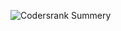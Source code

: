 <!--
**RahulDey12/RahulDey12** is a ✨ _special_ ✨ repository because its `README.md` (this file) appears on your GitHub profile.

Here are some ideas to get you started:

- 🔭 I’m currently working on ...
- 🌱 I’m currently learning ...
- 👯 I’m looking to collaborate on ...
- 🤔 I’m looking for help with ...
- 💬 Ask me about ...
- 📫 How to reach me: ...
- 😄 Pronouns: ...
- ⚡ Fun fact: ...
-->


![Codersrank Summery](https://cr-ss-service.azurewebsites.net/api/ScreenShot?widget=summary&username=rahuldey12)

<!--
<img
  src="https://cr-ss-service.azurewebsites.net/api/ScreenShot?widget=activity&username=YOUR_USERNAME&labels=true"
/> -->
